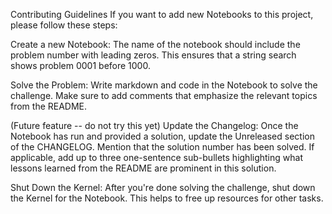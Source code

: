 Contributing Guidelines
If you want to add new Notebooks to this project, please follow these steps:

Create a new Notebook: The name of the notebook should include the problem number with leading zeros. This ensures that a string search shows problem 0001 before 1000.

Solve the Problem: Write markdown and code in the Notebook to solve the challenge. Make sure to add comments that emphasize the relevant topics from the README.

(Future feature -- do not try this yet) Update the Changelog: Once the Notebook has run and provided a solution, update the Unreleased section of the CHANGELOG. Mention that the solution number has been solved. If applicable, add up to three one-sentence sub-bullets highlighting what lessons learned from the README are prominent in this solution.

Shut Down the Kernel: After you're done solving the challenge, shut down the Kernel for the Notebook. This helps to free up resources for other tasks.
